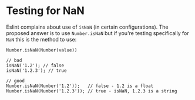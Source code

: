 # Testing for NaN

Eslint complains about use of `isNaN` (in certain configurations). The proposed answer is to use `Number.isNaN` but if you're testing specifically for `NaN` this is the method to use:


```
Number.isNaN(Number(value))

// bad
isNaN('1.2'); // false
isNaN('1.2.3'); // true

// good
Number.isNaN(Number('1.2'));   // false - 1.2 is a float
Number.isNaN(Number('1.2.3')); // true - isNaN, 1.2.3 is a string
```

